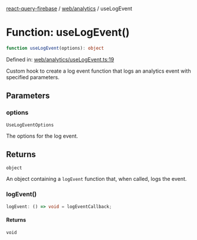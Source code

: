 [react-query-firebase](../../../modules.md) / [web/analytics](../index.md) / useLogEvent

# Function: useLogEvent()

```ts
function useLogEvent(options): object
```

Defined in: [web/analytics/useLogEvent.ts:19](https://github.com/vpishuk/react-query-firebase/blob/10e2945f75363a784c3dfc0e90b9f7a489dcc848/web/analytics/useLogEvent.ts#L19)

Custom hook to create a log event function that logs an analytics event with specified parameters.

## Parameters

### options

`UseLogEventOptions`

The options for the log event.

## Returns

`object`

An object containing a `logEvent` function that, when called, logs the event.

### logEvent()

```ts
logEvent: () => void = logEventCallback;
```

#### Returns

`void`

